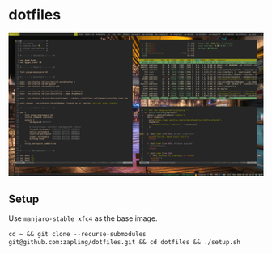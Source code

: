 # dotfiles

![Image of Desktop](i3wm.png)

## Setup

Use `manjaro-stable xfc4` as the base image.

```
cd ~ && git clone --recurse-submodules git@github.com:zapling/dotfiles.git && cd dotfiles && ./setup.sh
```
